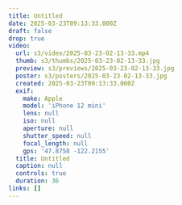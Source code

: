 ```yaml
---
title: Untitled
date: 2025-03-23T09:13:33.000Z
draft: false
drop: true
video:
  url: s3/video/2025-03-23-02-13-33.mp4
  thumb: s3/thumbs/2025-03-23-02-13-33.jpg
  preview: s3/previews/2025-03-23-02-13-33.jpg
  poster: s3/posters/2025-03-23-02-13-33.jpg
  created: 2025-03-23T09:13:33.000Z
  exif:
    make: Apple
    model: 'iPhone 12 mini'
    lens: null
    iso: null
    aperture: null
    shutter_speed: null
    focal_length: null
    gps: '47.8758 -122.2155'
  title: Untitled
  caption: null
  controls: true
  duration: 36
links: []
---
```

